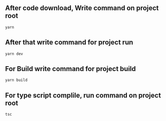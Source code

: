 ## After code download, Write command on project root

```yarn```

## After that write command for project run

```yarn dev```

## For Build write command for project build

```yarn build```

## For type script complile, run command on project root

```tsc```

